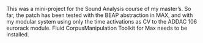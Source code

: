 This was a mini-project for the Sound Analysis course of my master’s. So far, the patch has been tested with the BEAP abstraction in MAX, and with my modular system using only the time activations as CV to the ADDAC 106 eurorack module. Fluid CorpusManipulation Toolkit for Max needs to be installed.
